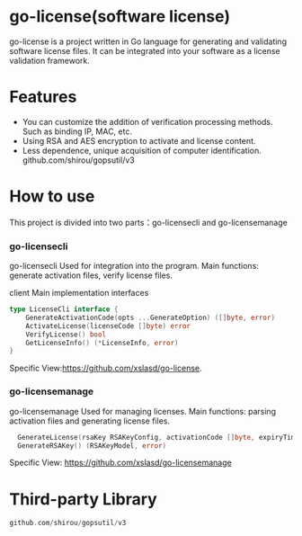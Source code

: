 # go-license(software license)
go-license is a project written in Go language for generating and validating software license files. It can be integrated into your software as a license validation framework.
# Features
* You can customize the addition of verification processing methods. Such as binding IP, MAC, etc.
* Using RSA and AES encryption to activate and license content.
* Less dependence, unique acquisition of computer identification. github.com/shirou/gopsutil/v3
# How to use
This project is divided into two parts：go-licensecli and go-licensemanage
### go-licensecli
go-licensecli Used for integration into the program. Main functions: generate activation files, verify license files.

client Main implementation interfaces
```go
type LicenseCli interface {
	GenerateActivationCode(opts ...GenerateOption) ([]byte, error)
	ActivateLicense(licenseCode []byte) error
	VerifyLicense() bool
	GetLicenseInfo() (*LicenseInfo, error)
}
```
Specific View:https://github.com/xslasd/go-license.

### go-licensemanage
go-licensemanage Used for managing licenses. Main functions: parsing activation files and generating license files.
```go
  GenerateLicense(rsaKey RSAKeyConfig, activationCode []byte, expiryTime int64, opts ...Option) ([]byte, error)
  GenerateRSAKey() (RSAKeyModel, error)
```
Specific View: https://github.com/xslasd/go-licensemanage

# Third-party Library
```go
github.com/shirou/gopsutil/v3
```